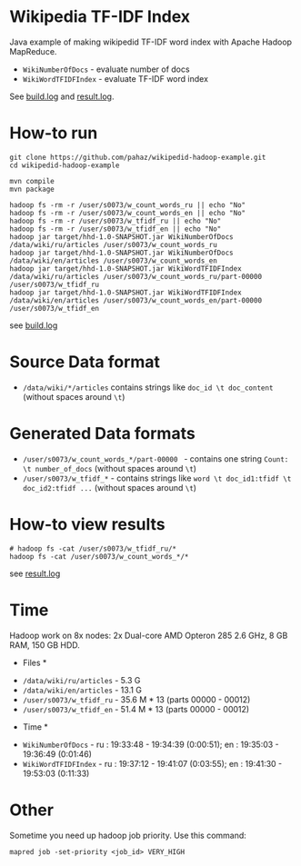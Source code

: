# Wikipedia TF-IDF Index #

Java example of making wikipedid TF-IDF word index with Apache Hadoop MapReduce.

 - `WikiNumberOfDocs` - evaluate number of docs
 - `WikiWordTFIDFIndex` - evaluate TF-IDF word index

See [build.log](https://github.com/pahaz/wikipedid-hadoop-example/blob/master/build.log.txt) and [result.log](https://github.com/pahaz/wikipedid-hadoop-example/blob/master/result.log.txt).


# How-to run #

    git clone https://github.com/pahaz/wikipedid-hadoop-example.git
    cd wikipedid-hadoop-example
    
    mvn compile
    mvn package
    
    hadoop fs -rm -r /user/s0073/w_count_words_ru || echo "No"
    hadoop fs -rm -r /user/s0073/w_count_words_en || echo "No"
    hadoop fs -rm -r /user/s0073/w_tfidf_ru || echo "No"
    hadoop fs -rm -r /user/s0073/w_tfidf_en || echo "No"
    hadoop jar target/hhd-1.0-SNAPSHOT.jar WikiNumberOfDocs   /data/wiki/ru/articles /user/s0073/w_count_words_ru
    hadoop jar target/hhd-1.0-SNAPSHOT.jar WikiNumberOfDocs   /data/wiki/en/articles /user/s0073/w_count_words_en
    hadoop jar target/hhd-1.0-SNAPSHOT.jar WikiWordTFIDFIndex /data/wiki/ru/articles /user/s0073/w_count_words_ru/part-00000 /user/s0073/w_tfidf_ru
    hadoop jar target/hhd-1.0-SNAPSHOT.jar WikiWordTFIDFIndex /data/wiki/en/articles /user/s0073/w_count_words_en/part-00000 /user/s0073/w_tfidf_en

see [build.log](https://github.com/pahaz/wikipedid-hadoop-example/blob/master/build.log.txt)

    
# Source Data format #

 - `/data/wiki/*/articles` contains strings like `doc_id \t doc_content` (without spaces around `\t`)

 
# Generated Data formats #

 - `/user/s0073/w_count_words_*/part-00000 ` - contains one string `Count: \t number_of_docs` (without spaces around `\t`)
 - `/user/s0073/w_tfidf_*` - contains strings like `word \t doc_id1:tfidf \t doc_id2:tfidf ...` (without spaces around `\t`)
 
 
# How-to view results #

    # hadoop fs -cat /user/s0073/w_tfidf_ru/*
    hadoop fs -cat /user/s0073/w_count_words_*/*

see [result.log](https://github.com/pahaz/twitter-hadoop-example/blob/master/result.log.txt)


# Time #

Hadoop work on 8x nodes: 2x Dual-core AMD Opteron 285 2.6 GHz, 8 GB RAM, 150 GB HDD.

* Files *  
 - `/data/wiki/ru/articles` - 5.3 G
 - `/data/wiki/en/articles` - 13.1 G
 - `/user/s0073/w_tfidf_ru` - 35.6 M * 13 (parts 00000 - 00012)
 - `/user/s0073/w_tfidf_en` - 51.4 M * 13 (parts 00000 - 00012)

* Time *  
 - `WikiNumberOfDocs` - ru : 19:33:48 - 19:34:39 (0:00:51); en : 19:35:03 - 19:36:49 (0:01:46)
 - `WikiWordTFIDFIndex` - ru : 19:37:12 - 19:41:07 (0:03:55); en : 19:41:30 - 19:53:03 (0:11:33)


# Other #

Sometime you need up hadoop job priority. Use this command:

    mapred job -set-priority <job_id> VERY_HIGH
